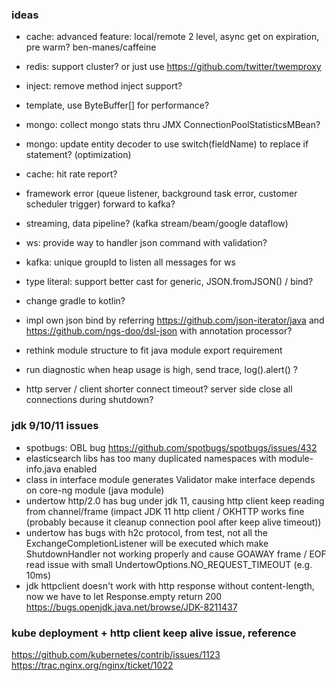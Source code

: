 ### ideas
* cache: advanced feature: local/remote 2 level, async get on expiration, pre warm? ben-manes/caffeine
* redis: support cluster? or just use https://github.com/twitter/twemproxy
* inject: remove method inject support? 
* template, use ByteBuffer[] for performance?
* mongo: collect mongo stats thru JMX ConnectionPoolStatisticsMBean?
* mongo: update entity decoder to use switch(fieldName) to replace if statement? (optimization)
* cache: hit rate report?
* framework error (queue listener, background task error, customer scheduler trigger) forward to kafka?
* streaming, data pipeline? (kafka stream/beam/google dataflow) 

* ws: provide way to handler json command with validation?
* kafka: unique groupId to listen all messages for ws
* type literal: support better cast for generic, JSON.fromJSON() / bind?
* change gradle to kotlin?
* impl own json bind by referring https://github.com/json-iterator/java and https://github.com/ngs-doo/dsl-json with annotation processor?
* rethink module structure to fit java module export requirement
* run diagnostic when heap usage is high, send trace, log().alert() ?
* http server / client shorter connect timeout? server side close all connections during shutdown?

### jdk 9/10/11 issues
* spotbugs: OBL bug https://github.com/spotbugs/spotbugs/issues/432  
* elasticsearch libs has too many duplicated namespaces with module-info.java enabled
* class in interface module generates Validator make interface depends on core-ng module (java module)
* undertow http/2.0 has bug under jdk 11, causing http client keep reading from channel/frame (impact JDK 11 http client / OKHTTP works fine (probably because it cleanup connection pool after keep alive timeout))
* undertow has bugs with h2c protocol, from test, not all the ExchangeCompletionListener will be executed which make ShutdownHandler not working properly
  and cause GOAWAY frame / EOF read issue with small UndertowOptions.NO_REQUEST_TIMEOUT (e.g. 10ms)
* jdk httpclient doesn't work with http response without content-length, now we have to let Response.empty return 200
  https://bugs.openjdk.java.net/browse/JDK-8211437  

### kube deployment + http client keep alive issue, reference
https://github.com/kubernetes/contrib/issues/1123
https://trac.nginx.org/nginx/ticket/1022
